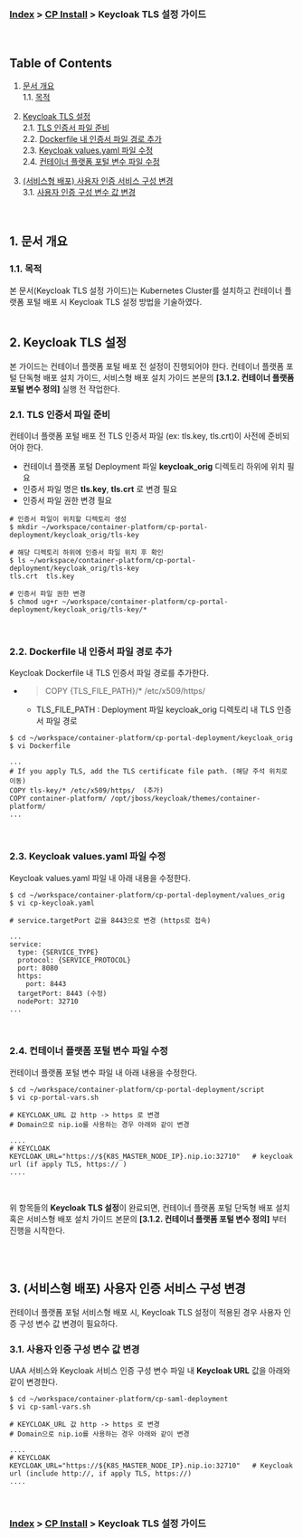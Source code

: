 ### [Index](https://github.com/K-PaaS/container-platform/blob/master/README.md) > [CP Install](/install-guide/Readme.md) > Keycloak TLS 설정 가이드

<br>

## Table of Contents

1. [문서 개요](#1)  
    1.1. [목적](#1.1)  

2. [Keycloak TLS 설정](#2)  
    2.1. [TLS 인증서 파일 준비](#2.1)  
    2.2. [Dockerfile 내 인증서 파일 경로 추가](#2.2)   
    2.3. [Keycloak values.yaml 파일 수정](#2.3)   
    2.4. [컨테이너 플랫폼 포털 변수 파일 수정](#2.4)   

3. [(서비스형 배포) 사용자 인증 서비스 구성 변경](#3)  
    3.1. [사용자 인증 구성 변수 값 변경 ](#3.1)  

<br>

## <div id='1'>1. 문서 개요
### <div id='1.1'>1.1. 목적
본 문서(Keycloak TLS 설정 가이드)는 Kubernetes Cluster를 설치하고 컨테이너 플랫폼 포털 배포 시 Keycloak TLS 설정 방법을 기술하였다.
<br><br>

## <div id='2'>2. Keycloak TLS 설정
본 가이드는 컨테이너 플랫폼 포털 배포 전 설정이 진행되어야 한다.
컨테이너 플랫폼 포털 단독형 배포 설치 가이드, 서비스형 배포 설치 가이드 본문의 **[3.1.2. 컨테이너 플랫폼 포털 변수 정의]** 실행 전 작업한다.

### <div id='2.1'>2.1. TLS 인증서 파일 준비
컨테이너 플랫폼 포털 배포 전 TLS 인증서 파일 (ex: tls.key, tls.crt)이 사전에 준비되어야 한다.<br>
- 컨테이너 플랫폼 포털 Deployment 파일 **keycloak_orig** 디렉토리 하위에 위치 필요
- 인증서 파일 명은 **tls.key**, **tls.crt** 로 변경 필요
- 인증서 파일 권한 변경 필요

```
# 인증서 파일이 위치할 디렉토리 생성
$ mkdir ~/workspace/container-platform/cp-portal-deployment/keycloak_orig/tls-key

# 해당 디렉토리 하위에 인증서 파일 위치 후 확인
$ ls ~/workspace/container-platform/cp-portal-deployment/keycloak_orig/tls-key
tls.crt  tls.key

# 인증서 파일 권한 변경
$ chmod ug+r ~/workspace/container-platform/cp-portal-deployment/keycloak_orig/tls-key/*
```


<br>
    
### <div id='2.2'>2.2. Dockerfile 내 인증서 파일 경로 추가 
Keycloak Dockerfile 내 TLS 인증서 파일 경로를 추가한다.

- > COPY {TLS_FILE_PATH}/* /etc/x509/https/
  + TLS_FILE_PATH : Deployment 파일 keycloak_orig 디렉토리 내 TLS 인증서 파일 경로
    
```
$ cd ~/workspace/container-platform/cp-portal-deployment/keycloak_orig
$ vi Dockerfile
```
```
...
# If you apply TLS, add the TLS certificate file path. (해당 주석 위치로 이동)
COPY tls-key/* /etc/x509/https/  (추가)
COPY container-platform/ /opt/jboss/keycloak/themes/container-platform/
...
```    
    
<br>
    
### <div id='2.3'>2.3. Keycloak values.yaml 파일 수정    
Keycloak values.yaml 파일 내 아래 내용을 수정한다.

```
$ cd ~/workspace/container-platform/cp-portal-deployment/values_orig
$ vi cp-keycloak.yaml
```

```
# service.targetPort 값을 8443으로 변경 (https로 접속)

...
service:
  type: {SERVICE_TYPE}
  protocol: {SERVICE_PROTOCOL}
  port: 8080
  https:
    port: 8443
  targetPort: 8443 (수정)
  nodePort: 32710
...
```

<br>
    
### <div id='2.4'>2.4. 컨테이너 플랫폼 포털 변수 파일 수정
컨테이너 플랫폼 포털 변수 파일 내 아래 내용을 수정한다.
```
$ cd ~/workspace/container-platform/cp-portal-deployment/script
$ vi cp-portal-vars.sh    
```    
```
# KEYCLOAK_URL 값 http -> https 로 변경 
# Domain으로 nip.io를 사용하는 경우 아래와 같이 변경
    
....  
# KEYCLOAK    
KEYCLOAK_URL="https://${K8S_MASTER_NODE_IP}.nip.io:32710"   # keycloak url (if apply TLS, https:// )
....     
```
<br>
    
위 항목들의 **Keycloak TLS 설정**이 완료되면, 컨테이너 플랫폼 포털 단독형 배포 설치 혹은 서비스형 배포 설치 가이드 본문의 **[3.1.2. 컨테이너 플랫폼 포털 변수 정의]** 부터 진행을 시작한다.
<br>


<br><br> 
    
## <div id='3'>3. (서비스형 배포) 사용자 인증 서비스 구성 변경 
컨테이너 플랫폼 포털 서비스형 배포 시, Keycloak TLS 설정이 적용된 경우 사용자 인증 구성 변수 값 변경이 필요하다.
    
### <div id='3.1'>3.1. 사용자 인증 구성 변수 값 변경 
 UAA 서비스와 Keycloak 서비스 인증 구성 변수 파일 내 **Keycloak URL** 값을 아래와 같이 변경한다.

```
$ cd ~/workspace/container-platform/cp-saml-deployment
$ vi cp-saml-vars.sh
```    
```
# KEYCLOAK_URL 값 http -> https 로 변경 
# Domain으로 nip.io를 사용하는 경우 아래와 같이 변경   
    
....     
# KEYCLOAK
KEYCLOAK_URL="https://${K8S_MASTER_NODE_IP}.nip.io:32710"   # Keycloak url (include http://, if apply TLS, https://)  
.... 
```
<br>
    
### [Index](https://github.com/K-PaaS/container-platform/blob/master/README.md) > [CP Install](/install-guide/Readme.md) > Keycloak TLS 설정 가이드